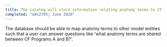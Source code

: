 ```yaml
---
title: The catalog will store information relating anatomy terms to CF programs
completed: "&#x2705; June 2020"
---
```


The database should be able to map anatomy terms to other model entities such that a user can answer questions like 'what anatomy terms are shared between CF Programs A and B?'.
